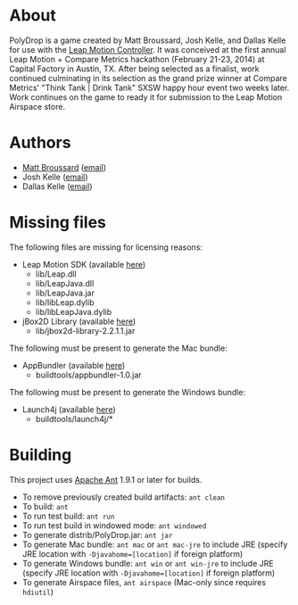 # About

PolyDrop is a game created by Matt Broussard, Josh Kelle, and Dallas Kelle for use with the [Leap Motion Controller](https://www.leapmotion.com/). It was conceived at the first annual Leap Motion + Compare Metrics hackathon (February 21-23, 2014) at Capital Factory in Austin, TX. After being selected as a finalist, work continued culminating in its selection as the grand prize winner at Compare Metrics' "Think Tank | Drink Tank" SXSW happy hour event two weeks later. Work continues on the game to ready it for submission to the Leap Motion Airspace store.

# Authors

* [Matt Broussard](http://mattb.name/) ([email](http://scr.im/mbroussard))
* Josh Kelle ([email](http://scr.im/jkelle))
* Dallas Kelle ([email](http://scr.im/dkelle))

# Missing files

The following files are missing for licensing reasons:

* Leap Motion SDK (available [here](https://developer.leapmotion.com/downloads))
  * lib/Leap.dll
  * lib/LeapJava.dll
  * lib/LeapJava.jar
  * lib/libLeap.dylib
  * lib/libLeapJava.dylib
* jBox2D Library (available [here](http://www.jbox2d.org/))
  * lib/jbox2d-library-2.2.1.1.jar

The following must be present to generate the Mac bundle:

* AppBundler (available [here](https://java.net/projects/appbundler))
  * buildtools/appbundler-1.0.jar

The following must be present to generate the Windows bundle:

* Launch4j (available [here](http://launch4j.sourceforge.net/))
  * buildtools/launch4j/*

# Building

This project uses [Apache Ant](http://ant.apache.org/) 1.9.1 or later for builds.

* To remove previously created build artifacts: `ant clean`
* To build: `ant`
* To run test build: `ant run`
* To run test build in windowed mode: `ant windowed`
* To generate distrib/PolyDrop.jar: `ant jar`
* To generate Mac bundle: `ant mac` or `ant mac-jre` to include JRE (specify JRE location with `-Djavahome=[location]` if foreign platform)
* To generate Windows bundle: `ant win` or `ant win-jre` to include JRE (specify JRE location with `-Djavahome=[location]` if foreign platform)
* To generate Airspace files, `ant airspace` (Mac-only since requires `hdiutil`)
